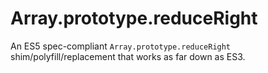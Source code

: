 # Array.prototype.reduceRight
An ES5 spec-compliant `Array.prototype.reduceRight` shim/polyfill/replacement that works as far down as ES3.
